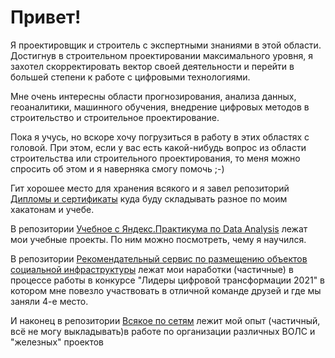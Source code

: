 # Привет! 

Я проектировщик и строитель с экспертными знаниями в этой области. Достигнув в строительном проектировании максимального уровня, я захотел скорректировать вектор своей деятельности и перейти в большей степени к работе с цифровыми технологиями. 

Мне очень интересны области прогнозирования, анализа данных, геоаналитики, машинного обучения, внедрение цифровых методов в строительство и строительное проектирование.

Пока я учусь, но вскоре хочу погрузиться в работу в этих областях с головой. При этом, если у вас есть какой-нибудь вопрос из области строительства или строительного проектирования, то меня можно спросить об этом и я наверняка смогу помочь ;-)  

Гит хорошее место для хранения всякого и я завел репозиторий [Дипломы и сертификаты](https://github.com/IgorPtah/diploms#readme)  куда буду складывать разное по моим хакатонам и учебе.

В репозитории [Учебное с Яндекс.Практикума по Data Analysis](https://github.com/IgorPtah/my_training_projects_on_data_analysis#readme) лежат мои учебные проекты. По ним можно посмотреть, чему я научился.

В репозитории [Рекомендательный сервис по размещению объектов социальной инфраструктуры](https://github.com/IgorPtah/adm_report) лежат мои наработки (частичные) в процессе работы в конкурсе "Лидеры цифровой трансформации 2021" в котором мне повезло участвовать в отличной команде друзей и где мы заняли 4-е место.

И наконец в репозитории [Всякое по сетям](https://github.com/IgorPtah/experience_in_networks) лежит мой опыт (частичный, всё не могу выкладывать)в работе по организации различных ВОЛС и "железных" проектов

